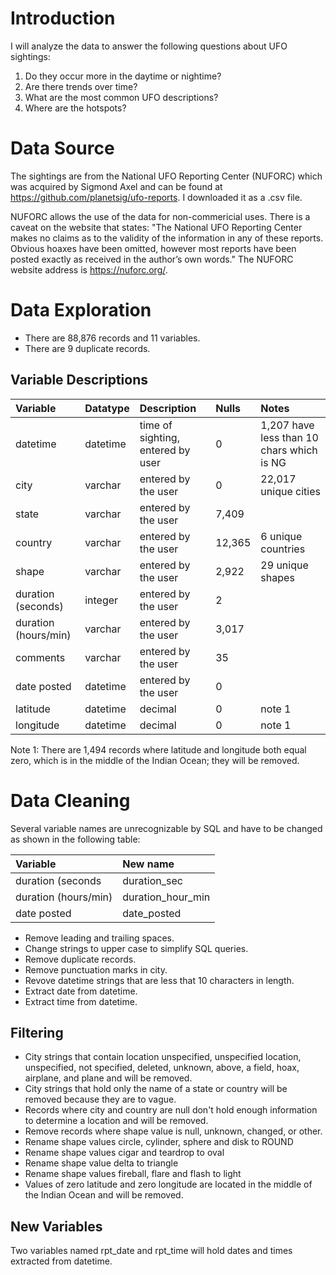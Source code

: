 # Introduction
I will analyze the data to answer the following questions about UFO sightings:
1. Do they occur more in the daytime or nightime?
2. Are there trends over time?
3. What are the most common UFO descriptions?
4. Where are the hotspots?

# Data Source
The sightings are from the National UFO Reporting Center (NUFORC) which was acquired by Sigmond Axel and can be found at https://github.com/planetsig/ufo-reports. I downloaded it as a .csv file.  

NUFORC allows the use of the data for non-commericial uses. There is a caveat on the website that states: "The National UFO Reporting Center makes no claims as to the validity of the information in any of these reports. Obvious hoaxes have been omitted, however most reports have been posted exactly as received in the author’s own words." The NUFORC website address is https://nuforc.org/.

# Data Exploration
- There are 88,876 records and 11 variables.
- There are 9 duplicate records.

## Variable Descriptions
|Variable|Datatype|Description|Nulls|Notes|
|:---|:---|:---|:---|:--|
|datetime|datetime|time of sighting, entered by user|0|1,207 have less than 10 chars which is NG|
|city|varchar|entered by the user|0|22,017 unique cities|
|state|varchar|entered by the user|7,409||
|country|varchar|entered by the user|12,365|6 unique countries|
|shape|varchar|entered by the user|2,922|29 unique shapes|
|duration (seconds)|integer|entered by the user|2||
|duration (hours/min)|varchar|entered by the user|3,017||
|comments|varchar|entered by the user|35||
|date posted|datetime|entered by the user|0||
|latitude|datetime|decimal|0|note 1|
|longitude|datetime|decimal|0|note 1|

Note 1: There are 1,494 records where latitude and longitude both equal zero, which is in the middle of the Indian Ocean; they will be removed.

# Data Cleaning
Several variable names are unrecognizable by SQL and have to be changed as shown in the following table:

|Variable|New name|
|:---|:---|
|duration (seconds|duration_sec|
|duration (hours/min)|duration_hour_min|
|date posted|date_posted|

- Remove leading and trailing spaces.
- Change strings to upper case to simplify SQL queries.
- Remove duplicate records.
- Remove punctuation marks in city.
- Revove datetime strings that are less that 10 characters in length.
- Extract date from datetime.
- Extract time from datetime.

## Filtering
- City strings that contain location unspecified, unspecified location, unspecified, not specified, deleted, unknown, above, a field, hoax, airplane, and plane and will be removed.
- City strings that hold only the name of a state or country will be removed because they are to vague.
- Records where city and country are null don't hold enough information to determine a location and will be removed.
- Remove records where shape value is null, unknown, changed, or other.
- Rename shape values circle, cylinder, sphere and disk to ROUND
- Rename shape values cigar and teardrop to oval
- Rename shape value delta to triangle
- Rename shape values fireball, flare and flash to light
- Values of zero latitude and zero longitude are located in the middle of the Indian Ocean and will be removed.

## New Variables
Two variables named rpt_date and rpt_time will hold dates and times extracted from datetime.

